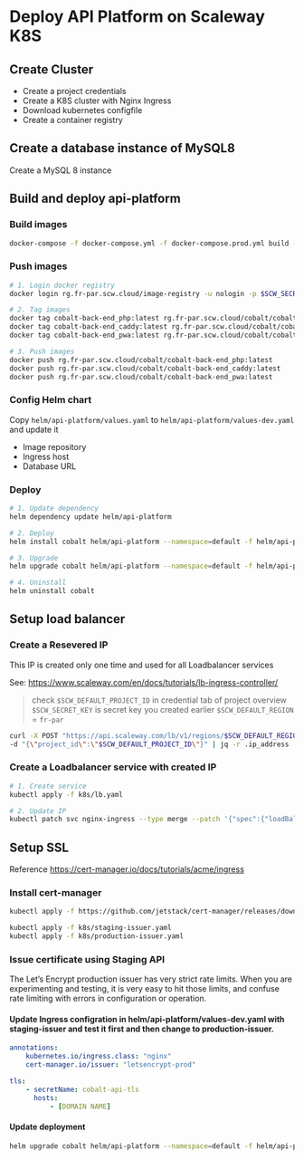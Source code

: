 # Deploy API Platform on Scaleway K8S

## Create Cluster

-   Create a project credentials
-   Create a K8S cluster with Nginx Ingress
-   Download kubernetes configfile
-   Create a container registry

## Create a database instance of MySQL8

Create a MySQL 8 instance

## Build and deploy api-platform

### Build images

```bash
docker-compose -f docker-compose.yml -f docker-compose.prod.yml build --no-cache
```

### Push images

```bash
# 1. Login docker registry
docker login rg.fr-par.scw.cloud/image-registry -u nologin -p $SCW_SECRET_KEY

# 2. Tag images
docker tag cobalt-back-end_php:latest rg.fr-par.scw.cloud/cobalt/cobalt-back-end_php:latest
docker tag cobalt-back-end_caddy:latest rg.fr-par.scw.cloud/cobalt/cobalt-back-end_caddy:latest
docker tag cobalt-back-end_pwa:latest rg.fr-par.scw.cloud/cobalt/cobalt-back-end_pwa:latest

# 3. Push images
docker push rg.fr-par.scw.cloud/cobalt/cobalt-back-end_php:latest
docker push rg.fr-par.scw.cloud/cobalt/cobalt-back-end_caddy:latest
docker push rg.fr-par.scw.cloud/cobalt/cobalt-back-end_pwa:latest
```

### Config Helm chart

Copy `helm/api-platform/values.yaml` to `helm/api-platform/values-dev.yaml` and update it

-   Image repository
-   Ingress host
-   Database URL

### Deploy

```bash
# 1. Update dependency
helm dependency update helm/api-platform

# 2. Deploy
helm install cobalt helm/api-platform --namespace=default -f helm/api-platform/values-dev.yaml

# 3. Upgrade
helm upgrade cobalt helm/api-platform --namespace=default -f helm/api-platform/values-dev.yaml

# 4. Uninstall
helm uninstall cobalt
```

## Setup load balancer

### Create a Resevered IP

This IP is created only one time and used for all Loadbalancer services

See: <https://www.scaleway.com/en/docs/tutorials/lb-ingress-controller/>

> check `$SCW_DEFAULT_PROJECT_ID` in credential tab of project overview
> `$SCW_SECRET_KEY` is secret key you created earlier
> `$SCW_DEFAULT_REGION` = `fr-par`

```bash
curl -X POST "https://api.scaleway.com/lb/v1/regions/$SCW_DEFAULT_REGION/ips" -H "X-Auth-Token: $SCW_SECRET_KEY" -H "Content-Type: application/json" \
-d "{\"project_id\":\"$SCW_DEFAULT_PROJECT_ID\"}" | jq -r .ip_address
```

### Create a Loadbalancer service with created IP

```bash
# 1. Create service
kubectl apply -f k8s/lb.yaml

# 2. Update IP
kubectl patch svc nginx-ingress --type merge --patch '{"spec":{"loadBalancerIP": "<IP>","type":"LoadBalancer"}}
```

## Setup SSL

Reference https://cert-manager.io/docs/tutorials/acme/ingress

### Install cert-manager

```bash
kubectl apply -f https://github.com/jetstack/cert-manager/releases/download/v1.5.3/cert-manager.yaml

kubectl apply -f k8s/staging-issuer.yaml
kubectl apply -f k8s/production-issuer.yaml
```

### Issue certificate using Staging API

The Let’s Encrypt production issuer has very strict rate limits. When you are experimenting and testing, it is very easy to hit those limits, and confuse rate limiting with errors in configuration or operation.

#### Update Ingress configration in helm/api-platform/values-dev.yaml with staging-issuer and test it first and then change to production-issuer.

```yaml
annotations:
    kubernetes.io/ingress.class: "nginx"
    cert-manager.io/issuer: "letsencrypt-prod"

tls:
    - secretName: cobalt-api-tls
      hosts:
          - [DOMAIN NAME]
```

#### Update deployment

```bash
helm upgrade cobalt helm/api-platform --namespace=default -f helm/api-platform/values-dev.yaml
```
